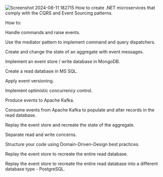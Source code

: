 ![Screenshot 2024-08-11 182715](https://github.com/user-attachments/assets/41dee675-1cbd-466d-b3cb-cc31601b02f6)
How to create .NET microservices that comply with the CQRS and Event Sourcing patterns.

How to:

Handle commands and raise events.

Use the mediator pattern to implement command and query dispatchers.

Create and change the state of an aggregate with event messages.

Implement an event store / write database in MongoDB.

Create a read database in MS SQL.

Apply event versioning.

Implement optimistic concurrency control.

Produce events to Apache Kafka.

Consume events from Apache Kafka to populate and alter records in the read database.

Replay the event store and recreate the state of the aggregate.

Separate read and write concerns.

Structure your code using Domain-Driven-Design best practices.

Replay the event store to recreate the entire read database.

Replay the event store to recreate the entire read database into a different database type - PostgreSQL.
